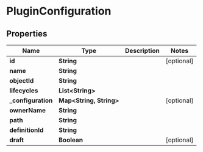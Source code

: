 
# PluginConfiguration

## Properties
Name | Type | Description | Notes
------------ | ------------- | ------------- | -------------
**id** | **String** |  |  [optional]
**name** | **String** |  | 
**objectId** | **String** |  | 
**lifecycles** | **List&lt;String&gt;** |  | 
**_configuration** | **Map&lt;String, String&gt;** |  |  [optional]
**ownerName** | **String** |  | 
**path** | **String** |  | 
**definitionId** | **String** |  | 
**draft** | **Boolean** |  |  [optional]



